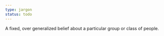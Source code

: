 ```yaml
---
type: jargon
status: todo
---
```


A fixed, over generalized belief about a particular group or class of people.

